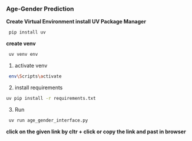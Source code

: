 ### Age-Gender Prediction

**Create Virtual Environment
 install UV Package Manager**
  ```bash
   pip install uv
  ```
 **create venv**
 
   ```bash
    uv venv env
   ```

1) activate venv

```bash
 env\Scripts\activate
  ```

2) install requirements

```bash 
uv pip install -r requirements.txt
 ```
3) Run

```bash
 uv run age_gender_interface.py
```


 **click on the given link by cltr + click or copy the link and past in browser**
